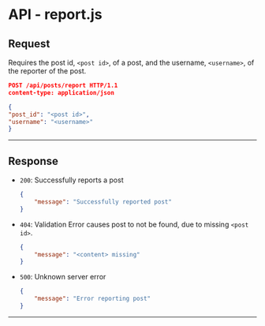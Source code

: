 # API - report.js

## Request

Requires the post id, `<post id>`, of a post, and the username, `<username>`, of the reporter of the post.

```json
POST /api/posts/report HTTP/1.1
content-type: application/json

{
"post_id": "<post id>",
"username": "<username>"
}
```

---

## Response

- `200`: Successfully reports a post

  ```json
  {
      "message": "Successfully reported post"
  }
  ```

- `404`: Validation Error causes post to not be found, due to missing `<post id>`.

  ```json
  {
      "message": "<content> missing"
  }
  ```

- `500`: Unknown server error

  ```json
  {
      "message": "Error reporting post"
  }
  ```

---
